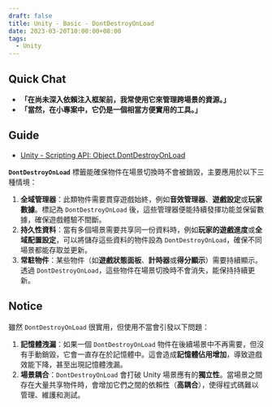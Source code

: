 ```yaml
---
draft: false
title: Unity - Basic - DontDestroyOnLoad
date: 2023-03-20T10:00:00+08:00
tags:
  - Unity
---
```


## Quick Chat

- **「在尚未深入依賴注入框架前，我常使用它來管理跨場景的資源。」**
- **「當然，在小專案中，它仍是一個相當方便實用的工具。」**

## Guide

- [Unity - Scripting API: Object.DontDestroyOnLoad](https://docs.unity3d.com/ScriptReference/Object.DontDestroyOnLoad.html)

**`DontDestroyOnLoad`** 標籤能確保物件在場景切換時不會被銷毀，主要應用於以下三種情境：

1.  **全域管理器**：此類物件需要貫穿遊戲始終，例如**音效管理器**、**遊戲設定**或**玩家數據**。標記為 `DontDestroyOnLoad` 後，這些管理器便能持續發揮功能並保留數據，確保遊戲體驗不間斷。
2.  **持久性資料**：當有多個場景需要共享同一份資料時，例如**玩家的遊戲進度**或**全域配置設定**，可以將儲存這些資料的物件設為 `DontDestroyOnLoad`，確保不同場景都能存取並更新。
3.  **常駐物件**：某些物件（如**遊戲狀態面板**、**計時器**或**得分顯示**）需要持續顯示。透過 `DontDestroyOnLoad`，這些物件在場景切換時不會消失，能保持持續更新。

## Notice

雖然 `DontDestroyOnLoad` 很實用，但使用不當會引發以下問題：

1.  **記憶體洩漏**：如果一個 `DontDestroyOnLoad` 物件在後續場景中不再需要，但沒有手動銷毀，它會一直存在於記憶體中。這會造成**記憶體佔用增加**，導致遊戲效能下降，甚至出現記憶體洩漏。
2.  **場景耦合**：`DontDestroyOnLoad` 會打破 Unity 場景應有的**獨立性**。當場景之間存在大量共享物件時，會增加它們之間的依賴性（**高耦合**），使得程式碼難以管理、維護和測試。
